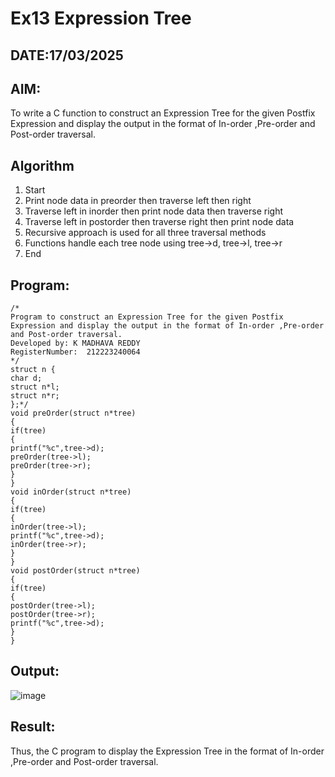 # Ex13 Expression Tree
## DATE:17/03/2025
## AIM:
To write a C function to construct an Expression Tree for the given Postfix Expression and display the output in the format of In-order ,Pre-order and Post-order traversal.

## Algorithm
1. Start
2. Print node data in preorder then traverse left then right
3. Traverse left in inorder then print node data then traverse right
4. Traverse left in postorder then traverse right then print node data
5. Recursive approach is used for all three traversal methods
6. Functions handle each tree node using tree->d, tree->l, tree->r
7. End  

## Program:
```
/*
Program to construct an Expression Tree for the given Postfix Expression and display the output in the format of In-order ,Pre-order and Post-order traversal.
Developed by: K MADHAVA REDDY
RegisterNumber:  212223240064
*/
struct n {
char d;
struct n*l;
struct n*r;
};*/
void preOrder(struct n*tree)
{
if(tree)
{
printf("%c",tree->d);
preOrder(tree->l);
preOrder(tree->r);
}
}
void inOrder(struct n*tree)
{
if(tree)
{
inOrder(tree->l);
printf("%c",tree->d);
inOrder(tree->r);
}
}
void postOrder(struct n*tree)
{
if(tree)
{
postOrder(tree->l);
postOrder(tree->r);
printf("%c",tree->d);
}
}

```

## Output:
![image](https://github.com/user-attachments/assets/9dcb2a9e-a45d-432d-9d59-ca1c977d6b59)



## Result:
Thus, the C program to display the Expression Tree in the format of In-order ,Pre-order and Post-order traversal.
